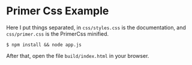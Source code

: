 
# Primer Css Example

Here I put things separated, in `css/styles.css` is the documentation, and  ``css/primer.css`` is the PrimerCss minified.

    $ npm install && node app.js

After that, open the file ``build/index.html`` in your browser.
